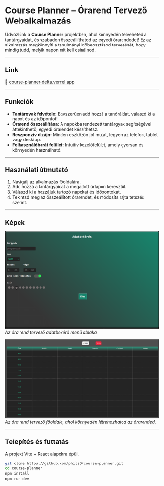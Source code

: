 # Course Planner – Órarend Tervező Webalkalmazás

Üdvözlünk a **Course Planner** projektben, ahol könnyedén felveheted a tantárgyaidat, és szabadon összeállíthatod az egyedi órarendedet! Ez az alkalmazás megkönnyíti a tanulmányi időbeosztásod tervezését, hogy mindig tudd, melyik napon mit kell csinálnod.

---
## Link

🔗 [course-planner-delta.vercel.app](https://course-planner-delta.vercel.app/)

---
## Funkciók

- **Tantárgyak felvétele:** Egyszerűen add hozzá a tanóráidat, válaszd ki a napot és az időpontot!
- **Órarend összeállítása:** A napokba rendezett tantárgyak segítségével áttekinthető, egyedi órarendet készíthetsz.
- **Reszponzív dizájn:** Minden eszközön jól mutat, legyen az telefon, tablet vagy desktop.
- **Felhasználóbarát felület:** Intuitív kezelőfelület, amely gyorsan és könnyedén használható.

---

## Használati útmutató

1. Navigálj az alkalmazás főoldalára.
2. Add hozzá a tantárgyaidat a megadott űrlapon keresztül.
3. Válaszd ki a hozzájuk tartozó napokat és időpontokat.
4. Tekintsd meg az összeállított órarendet, és módosíts rajta tetszés szerint.

---

## Képek

![Órarend adatbekérő menü](./public/órarend-tervező-adatbekérés.png)
*Az óra rend tervező adatbekérő menü ablaka*

![Órarend főoldal](./public/órarend-tervező-főoldal.png)
*Az óra rend tervező főoldala, ahol könnyedén létrehozhatod az órarended.*

---

## Telepítés és futtatás

A projekt Vite + React alapokra épül.

```bash
git clone https://github.com/phils3/course-planner.git
cd course-planner
npm install
npm run dev
